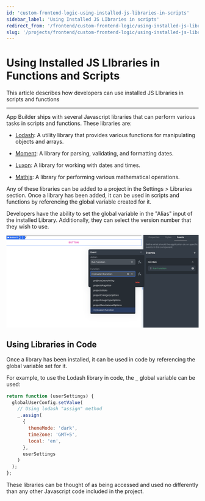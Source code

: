 ```yaml
---
id: 'custom-frontend-logic-using-installed-js-libraries-in-scripts'
sidebar_label: 'Using Installed JS LIbraries in scripts'
redirect_from: '/frontend/custom-frontend-logic/using-installed-js-libraries-in-scripts'
slug: '/projects/frontend/custom-frontend-logic/using-installed-js-libraries-in-scripts'
---
```


# Using Installed JS LIbraries in Functions and Scripts

This article describes how developers can use installed JS LIbraries in scripts and functions

---

App Builder ships with several Javascript libraries that can perform various tasks in scripts and functions. These libraries are:

- [Lodash](https://lodash.com/): A utility library that provides various functions for manipulating objects and arrays.

- [Moment](https://momentjs.com/): A library for parsing, validating, and formatting dates.

- [Luxon](https://moment.github.io/luxon/#/): A library for working with dates and times.

- [Mathjs](https://mathjs.org/): A library for performing various mathematical operations.

Any of these libraries can be added to a project in the Settings > Libraries section. Once a library has been added, it can be used in scripts and functions by referencing the global variable created for it.

Developers have the ability to set the global variable in the "Alias" input of the installed Library. Additionally, they can select the version number that they wish to use.

![Configuring a Library](./_images/ab-triggering-events-in-the-app-calling-frontend-functions-introduction-1.png)

## Using Libraries in Code

Once a library has been installed, it can be used in code by referencing the global variable set for it.

For example, to use the Lodash library in code, the `_` global variable can be used:

```javascript
return function (userSettings) {
  globalUserConfig.setValue(
    // Using lodash "assign" method
    _.assign(
      {
        themeMode: 'dark',
        timeZone: 'GMT+5',
        local: 'en',
      },
      userSettings
    )
  );
};
```

These libraries can be thought of as being accessed and used no differently than any other Javascript code included in the project.
